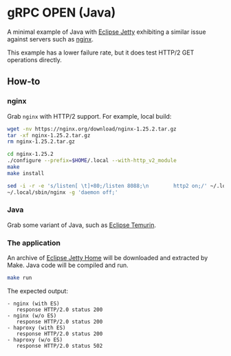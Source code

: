 # gRPC OPEN (Java)

A minimal example of Java with [Eclipse Jetty] exhibiting a similar issue against servers such as [nginx].

This example has a lower failure rate, but it does test HTTP/2 GET operations directly.

[Eclipse Jetty]: https://eclipse.dev/jetty/documentation/jetty-12/programming-guide/index.html#pg-client-http2
[nginx]: https://nginx.org/

## How-to

### nginx

Grab `nginx` with HTTP/2 support. For example, local build:

```bash
wget -nv https://nginx.org/download/nginx-1.25.2.tar.gz
tar -xf nginx-1.25.2.tar.gz
rm nginx-1.25.2.tar.gz

cd nginx-1.25.2
./configure --prefix=$HOME/.local --with-http_v2_module
make
make install

sed -i -r -e 's/listen[ \t]+80;/listen 8088;\n        http2 on;/' ~/.local/conf/nginx.conf
~/.local/sbin/nginx -g 'daemon off;'
```

### Java

Grab some variant of Java, such as [Eclipse Temurin].

[Eclipse Temurin]: https://adoptium.net/temurin/releases/?os=linux&arch=x64&package=jdk&version=17

### The application

An archive of [Eclipse Jetty Home](https://eclipse.dev/jetty/download.php) will be downloaded and extracted by Make. Java code will be compiled and run.

```bash
make run
```

The expected output:

```text
- nginx (with ES)
   response HTTP/2.0 status 200
- nginx (w/o ES)
   response HTTP/2.0 status 200
- haproxy (with ES)
   response HTTP/2.0 status 200
- haproxy (w/o ES)
   response HTTP/2.0 status 502
```
